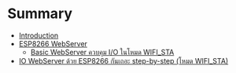# Summary

* [Introduction](README.md)
* [ESP8266 WebServer](chapter1.md)
   * [Basic WebServer ควบคุม I/O ในโหมด WIFI_STA](basic_webserver__io__wifista.md)
* [IO WebServer ด้วย ESP8266 กันเถอะ step-by-step (โหมด WIFI_STA)](io_webserver__esp8266__step-by-step__wifi_sta.md)

